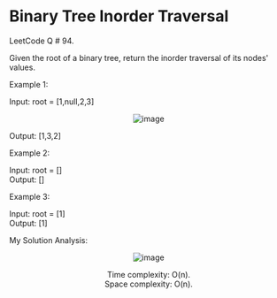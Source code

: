 # Binary Tree Inorder Traversal

LeetCode Q # 94.

Given the root of a binary tree, return the inorder traversal of its nodes' values.

Example 1:

Input: root = [1,null,2,3]</br>

<div align = "center">
  
  ![image](https://github.com/xo-azeem/Binary-Tree-Inorder-Traversal-LeetCode/assets/171427226/9a5b8b5d-ddf0-4035-841e-24b79f1f896a)

</div>

Output: [1,3,2]

Example 2:

Input: root = []</br>
Output: []

Example 3:

Input: root = [1]</br>
Output: [1]

My Solution Analysis:

<div align = "center">

  ![image](https://github.com/xo-azeem/Binary-Tree-Inorder-Traversal-LeetCode/assets/171427226/377289e9-271a-4b84-815e-5d1a92be243e)

  Time complexity: O(n).</br>Space complexity: O(n).
</div>
